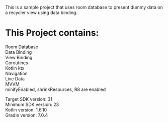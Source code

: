 This is a sample project that uses room database to present dummy data on a recycler view using data binding. <br />

# This Project contains:
Room Database <br />
Data Binding <br />
View Binding <br />
Coroutines <br />
Kotlin ktx <br />
Navigation <br />
Live Data <br />
MVVM <br />
minifyEnabled, shrinkResources, R8 are enabled <br />

Target SDK version: 31 <br />
Minimum SDK version: 23 <br />
Kotlin version: 1.6.10 <br />
Gradle version: 7.0.4 <br />